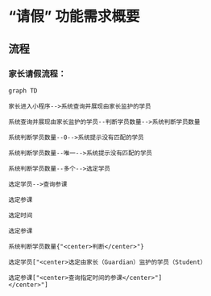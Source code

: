 # “请假” 功能需求概要

## 流程

### 家长请假流程：

```mermaid
graph TD

家长进入小程序-->系统查询并展现由家长监护的学员

系统查询并展现由家长监护的学员--判断学员数量-->系统判断学员数量

系统判断学员数量--0-->系统提示没有匹配的学员

系统判断学员数量--唯一-->系统提示没有匹配的学员

系统判断学员数量--多个-->选定学员

选定学员-->查询参课

选定参课

选定时间

选定参课

系统判断学员数量{"<center>判断</center>"}

选定学员["<center>选定由家长（Guardian）监护的学员（Student）

选定参课["<center>查询指定时间的参课</center>"]
</center>"]

```
<!--stackedit_data:
eyJoaXN0b3J5IjpbNzc2MTE4MTc1LDE5Njk1Nzg0NjEsLTIxMD
k0NzM2MzIsNjUzODc2NjEsMjM2ODQzNDMsMjEwMzkyMzMyMiw4
MzI1NTg0OTQsLTEzMDAyMDk5NTQsNzMwOTk4MTE2XX0=
-->